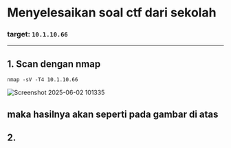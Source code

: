 # Menyelesaikan soal ctf dari sekolah 
### target: `10.1.10.66`
---
## 1. Scan dengan nmap 
```
nmap -sV -T4 10.1.10.66
```
![Screenshot 2025-06-02 101335](https://github.com/user-attachments/assets/7333e03d-f607-4edd-b276-8c5eeae0af61)

maka hasilnya akan seperti pada gambar di atas 
---
## 2. 
